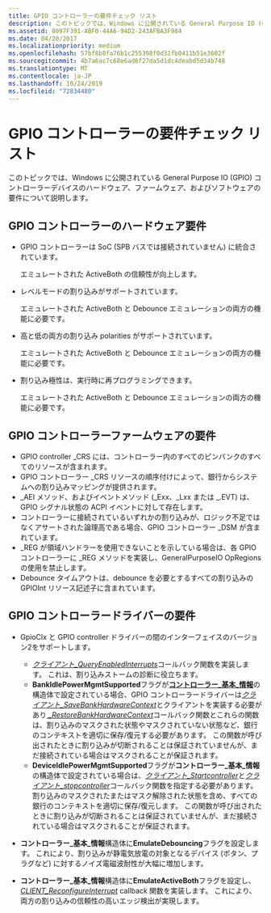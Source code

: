 ```yaml
---
title: GPIO コントローラーの要件チェック リスト
description: このトピックでは、Windows に公開されている General Purpose IO (GPIO) コントローラーデバイスのハードウェア、ファームウェア、およびソフトウェアの要件について説明します。
ms.assetid: 8097F391-ABF0-44A6-94D2-243AFBA3F984
ms.date: 04/20/2017
ms.localizationpriority: medium
ms.openlocfilehash: 57bf8b8fa76b1c255398f0d31fb0411b51e3602f
ms.sourcegitcommit: 4b7a6ac7c68e6ad6f27da5d1dc4deabd5d34b748
ms.translationtype: MT
ms.contentlocale: ja-JP
ms.lasthandoff: 10/24/2019
ms.locfileid: "72834480"
---
```

# <a name="gpio-controller-requirements-checklist"></a>GPIO コントローラーの要件チェック リスト


このトピックでは、Windows に公開されている General Purpose IO (GPIO) コントローラーデバイスのハードウェア、ファームウェア、およびソフトウェアの要件について説明します。

## <a name="gpio-controller-hardware-requirements"></a>GPIO コントローラーのハードウェア要件


-   GPIO コントローラーは SoC (SPB バスでは接続されていません) に統合されています。

    エミュレートされた ActiveBoth の信頼性が向上します。

-   レベルモードの割り込みがサポートされています。

    エミュレートされた ActiveBoth と Debounce エミュレーションの両方の機能に必要です。

-   高と低の両方の割り込み polarities がサポートされています。

    エミュレートされた ActiveBoth と Debounce エミュレーションの両方の機能に必要です。

-   割り込み極性は、実行時に再プログラミングできます。

    エミュレートされた ActiveBoth と Debounce エミュレーションの両方の機能に必要です。

## <a name="gpio-controller-firmware-requirements"></a>GPIO コントローラーファームウェアの要件


-   GPIO controller \_CRS には、コントローラー内のすべてのピンバンクのすべてのリソースが含まれます。
-   GPIO コントローラー \_CRS リソースの順序付けによって、銀行からシステムへの割り込みマッピングが提供されます。
-   \_AEI メソッド、およびイベントメソッド (\_Exx、\_Lxx または \_.EVT) は、GPIO シグナル状態の ACPI イベントに対して存在します。
-   コントローラーに接続されているいずれかの割り込みが、ロジック不足ではなくアサートされた論理高である場合、GPIO コントローラー \_DSM が含まれています。
-   \_REG が領域ハンドラーを使用できないことを示している場合は、各 GPIO コントローラーに \_REG メソッドを実装し、GeneralPurposeIO OpRegions の使用を禁止します。
-   Debounce タイムアウトは、debounce を必要とするすべての割り込みの GPIOInt リソース記述子に含まれています。

## <a name="gpio-controller-driver-requirements"></a>GPIO コントローラードライバーの要件


-   GpioClx と GPIO controller ドライバーの間のインターフェイスのバージョン2をサポートします。

    -   [*クライアント\_QueryEnabledInterrupts*](https://docs.microsoft.com/windows-hardware/drivers/ddi/gpioclx/nc-gpioclx-gpio_client_query_enabled_interrupts)コールバック関数を実装します。 これは、割り込みストームの診断に役立ちます。
    -   **BankIdlePowerMgmtSupported**フラグが[**コントローラー\_基本\_情報**](https://docs.microsoft.com/windows-hardware/drivers/ddi/gpioclx/ns-gpioclx-_client_controller_basic_information)の構造体で設定されている場合、GPIO コントローラードライバーは[*クライアント\_SaveBankHardwareContext*](https://docs.microsoft.com/windows-hardware/drivers/ddi/gpioclx/nc-gpioclx-gpio_client_save_bank_hardware_context)とクライアントを実装する必要があり[ *\_RestoreBankHardwareContext*](https://docs.microsoft.com/windows-hardware/drivers/ddi/gpioclx/nc-gpioclx-gpio_client_restore_bank_hardware_context)コールバック関数とこれらの関数は、割り込みのマスクされた状態やマスクされていない状態など、銀行のコンテキストを適切に保存/復元する必要があります。 この関数が呼び出されたときに割り込みが切断されることは保証されていませんが、まだ接続されている場合はマスクされることが保証されます。
    -   **DeviceIdlePowerMgmtSupported**フラグが**コントローラー\_基本\_情報**の構造体で設定されている場合は、[*クライアント\_Startcontroller*](https://docs.microsoft.com/windows-hardware/drivers/ddi/gpioclx/nc-gpioclx-gpio_client_start_controller)と[*クライアント\_stopcontroller*](https://docs.microsoft.com/windows-hardware/drivers/ddi/gpioclx/nc-gpioclx-gpio_client_stop_controller)コールバック関数を指定する必要があります。割り込みのマスクされたまたはマスク解除された状態を含め、すべての銀行のコンテキストを適切に保存/復元します。 この関数が呼び出されたときに割り込みが切断されることは保証されていませんが、まだ接続されている場合はマスクされることが保証されます。
-   **コントローラー\_基本\_情報**構造体に**EmulateDebouncing**フラグを設定します。 これにより、割り込みが静電気放電の対象となるデバイス (ボタン、プラグなど) に対するノイズ電磁波耐性が大幅に増加します。
-   **コントローラー\_基本\_情報**構造体に**EmulateActiveBoth**フラグを設定し、 [*CLIENT\_ReconfigureInterrupt*](https://docs.microsoft.com/windows-hardware/drivers/ddi/gpioclx/nc-gpioclx-gpio_client_reconfigure_interrupt) callback 関数を実装します。 これにより、両方の割り込みの信頼性の高いエッジ検出が実現します。

 

 




